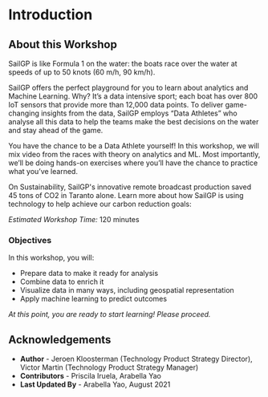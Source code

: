 # Introduction

## About this Workshop

SailGP is like Formula 1 on the water: the boats race over the water at speeds of up to 50 knots (60 m/h, 90 km/h).

SailGP offers the perfect playground for you to learn about analytics and Machine Learning. Why? It’s a data intensive sport; each boat has over 800 IoT sensors that provide more than 12,000 data points. To deliver game-changing insights from the data, SailGP employs “Data Athletes” who analyse all this data to help the teams make the best decisions on the water and stay ahead of the game.

You have the chance to be a Data Athlete yourself! In this workshop, we will mix video from the races with theory on analytics and ML. Most importantly, we’ll be doing hands-on exercises where you’ll have the chance to practice what you’ve learned.

On Sustainability, SailGP's innovative remote broadcast production saved 45 tons of CO2 in Taranto alone. Learn more about how SailGP is using technology to help achieve our carbon reduction goals:

[](youtube:ie11hRNcuMo)

_Estimated Workshop Time:_ 120 minutes

### Objectives
In this workshop, you will:

- Prepare data to make it ready for analysis
- Combine data to enrich it
- Visualize data in many ways, including geospatial representation
- Apply machine learning to predict outcomes

_At this point, you are ready to start learning! Please proceed._

## **Acknowledgements**

- **Author** - Jeroen Kloosterman (Technology Product Strategy Director), Victor Martin (Technology Product Strategy Manager)
- **Contributors** - Priscila Iruela, Arabella Yao
- **Last Updated By** - Arabella Yao, August 2021
